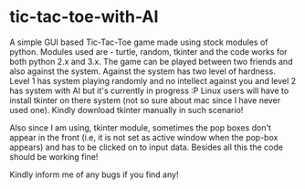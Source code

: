 # tic-tac-toe-with-AI
A simple GUI based Tic-Tac-Toe game made using stock modules of python. Modules used are - turtle, random, tkinter and the code works for both python 2.x and 3.x. The game can be played between two friends and also against the system. 
Against the system has two level of hardness. Level 1 has system playing randomly and no intellect against you and level 2 has system with AI but it's currently in progress :P
Linux users will have to install tkinter on there system (not so sure about mac since I have never used one).
Kindly download tkinter manually in such scenario!

Also since I am using, tkinter module, sometimes the pop boxes don't appear in the front (i.e, it is not set as active window when the pop-box appears) and has to be clicked on to input data. Besides all this the code should be working fine!

Kindly inform me of any bugs if you find any!
